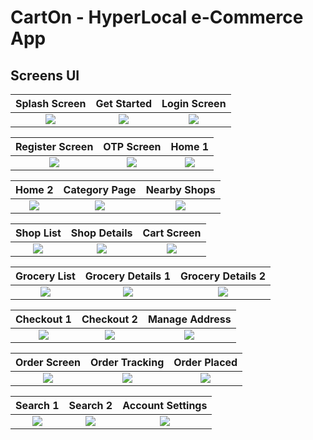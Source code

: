 # CartOn - HyperLocal e-Commerce App

## Screens UI

|                                      **Splash Screen**                                      |                                       **Get Started**                                        |                                      **Login Screen**                                      |
| :-----------------------------------------------------------------------------------------: | :------------------------------------------------------------------------------------------: | :----------------------------------------------------------------------------------------: |
| <img src="https://github.com/utkkarsh/cartOn/blob/master/assets/screenshots/splash.jpg"  /> | <img src="https://github.com/utkkarsh/cartOn/blob/master/assets/screenshots/start.jpg"    /> | <img src="https://github.com/utkkarsh/cartOn/blob/master/assets/screenshots/login.jpg"  /> |

|                                      **Register Screen**                                      |                                       **OTP Screen**                                       |                                         **Home 1**                                         |
| :-------------------------------------------------------------------------------------------: | :----------------------------------------------------------------------------------------: | :----------------------------------------------------------------------------------------: |
| <img src="https://github.com/utkkarsh/cartOn/blob/master/assets/screenshots/register.jpg"  /> | <img src="https://github.com/utkkarsh/cartOn/blob/master/assets/screenshots/otp.jpg"    /> | <img src="https://github.com/utkkarsh/cartOn/blob/master/assets/screenshots/home1.jpg"  /> |

|                                         **Home 2**                                          |                                       **Category Page**                                        |                                          **Nearby Shops**                                          |
| :-----------------------------------------------------------------------------------------: | :--------------------------------------------------------------------------------------------: | :------------------------------------------------------------------------------------------------: |
| <img src="https://github.com/utkkarsh/cartOn/blob/master/assets/screenshots/home2.jpg"   /> | <img src="https://github.com/utkkarsh/cartOn/blob/master/assets/screenshots/category.jpg"   /> | <img src="https://github.com/utkkarsh/cartOn/blob/master/assets/screenshots/shop_nearby.jpeg"   /> |

|                                          **Shop List**                                          |                                          **Shop Details**                                          |                                      **Cart Screen**                                       |
| :---------------------------------------------------------------------------------------------: | :------------------------------------------------------------------------------------------------: | :----------------------------------------------------------------------------------------: |
| <img src="https://github.com/utkkarsh/cartOn/blob/master/assets/screenshots/shop_list.jpg"   /> | <img src="https://github.com/utkkarsh/cartOn/blob/master/assets/screenshots/shop_details.jpg"   /> | <img src="https://github.com/utkkarsh/cartOn/blob/master/assets/screenshots/cart.jpg"   /> |

|                                          **Grocery List**                                          |                                         **Grocery Details 1**                                         |                                         **Grocery Details 2**                                          |
| :------------------------------------------------------------------------------------------------: | :---------------------------------------------------------------------------------------------------: | :----------------------------------------------------------------------------------------------------: |
| <img src="https://github.com/utkkarsh/cartOn/blob/master/assets/screenshots/grocery_list.jpg"   /> | <img src="https://github.com/utkkarsh/cartOn/blob/master/assets/screenshots/grocery_details.jpg"   /> | <img src="https://github.com/utkkarsh/cartOn/blob/master/assets/screenshots/grocery_details1.jpg"   /> |

|                                         **Checkout 1**                                          |                                         **Checkout 2**                                          |                                      **Manage Address**                                       |
| :---------------------------------------------------------------------------------------------: | :---------------------------------------------------------------------------------------------: | :-------------------------------------------------------------------------------------------: |
| <img src="https://github.com/utkkarsh/cartOn/blob/master/assets/screenshots/checkout1.jpg"   /> | <img src="https://github.com/utkkarsh/cartOn/blob/master/assets/screenshots/checkout2.jpg"   /> | <img src="https://github.com/utkkarsh/cartOn/blob/master/assets/screenshots/address.jpg"   /> |

|                                       **Order Screen**                                       |                                      **Order Tracking**                                      |                                       **Order Placed**                                       |
| :------------------------------------------------------------------------------------------: | :------------------------------------------------------------------------------------------: | :------------------------------------------------------------------------------------------: |
| <img src="https://github.com/utkkarsh/cartOn/blob/master/assets/screenshots/order1.jpg"   /> | <img src="https://github.com/utkkarsh/cartOn/blob/master/assets/screenshots/order2.jpg"   /> | <img src="https://github.com/utkkarsh/cartOn/blob/master/assets/screenshots/order3.jpg"   /> |

|                                         **Search 1**                                          |                                         **Search 2**                                          |                                     **Account Settings**                                      |
| :-------------------------------------------------------------------------------------------: | :-------------------------------------------------------------------------------------------: | :-------------------------------------------------------------------------------------------: |
| <img src="https://github.com/utkkarsh/cartOn/blob/master/assets/screenshots/search1.jpg"   /> | <img src="https://github.com/utkkarsh/cartOn/blob/master/assets/screenshots/search2.jpg"   /> | <img src="https://github.com/utkkarsh/cartOn/blob/master/assets/screenshots/account.jpg"   /> |
